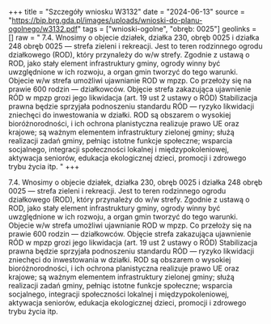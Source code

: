 +++
title = "Szczegóły wniosku W3132"
date = "2024-06-13"
source = "https://bip.brg.gda.pl/images/uploads/wnioski-do-planu-ogolnego/w3132.pdf"
tags = ["wnioski-ogolne", "obręb: 0025"]
geolinks = []
raw = "  7.4. Wnosimy o objecie działek, działka 230, obręb 0025 i działka 248 obręb 0025 — strefa zieleni i rekreacji. Jest to teren rodzinnego ogrodu działkowego (ROD), który przynależy do w/w strefy. Zgodnie z ustawą o ROD, jako stały element infrastruktury gminy, ogrody winny być uwzględnione w ich rozwoju, a organ gmin tworzyć do tego warunki. Objecie  w/w strefa umożliwi ujawnianie ROD w mpzp. Co przełoży się na prawie 600 rodzin — działkowców. Objęcie strefa  zakazująca ujawnienie RÓD w mpzp grozi jego likwidacja (art. 19 ust 2 ustawy o RÓD) Stabilizacja prawna będzie  sprzyjała podnoszeniu standardu RÓD — ryzyko likwidacji zniechęci do inwestowania w działki. ROD są obszarem o wysokiej bioróżnorodności, i ich ochrona planistyczna realizuje prawo UE oraz krajowe; są ważnym elementem infrastruktury zielonej gminy; służą realizacji zadań gminy, pełniąc istotne funkcje społeczne; wsparcia socjalnego,  integracji społeczności lokalnej i międzypokoleniowej, aktywacja seniorów, edukacja ekologicznej dzieci, promocji i zdrowego trybu życia itp.  "
+++

 
7.4. Wnosimy o objecie działek, działka 230, obręb 0025 i działka 248 obręb 0025 — strefa zieleni i rekreacji. Jest to teren
rodzinnego ogrodu działkowego (ROD), który przynależy do w/w strefy. Zgodnie z ustawą o ROD, jako stały element
infrastruktury gminy, ogrody winny być uwzględnione w ich rozwoju, a organ gmin tworzyć do tego warunki. Objecie 
w/w strefa umożliwi ujawnianie ROD w mpzp. Co przełoży się na prawie 600 rodzin — działkowców. Objęcie strefa 
zakazująca ujawnienie RÓD w mpzp grozi jego likwidacja (art. 19 ust 2 ustawy o RÓD) Stabilizacja prawna będzie 
sprzyjała podnoszeniu standardu RÓD — ryzyko likwidacji zniechęci do inwestowania w działki. ROD są obszarem o
wysokiej bioróżnorodności, i ich ochrona planistyczna realizuje prawo UE oraz krajowe; są ważnym elementem
infrastruktury zielonej gminy; służą realizacji zadań gminy, pełniąc istotne funkcje społeczne; wsparcia socjalnego, 
integracji społeczności lokalnej i międzypokoleniowej, aktywacja seniorów, edukacja ekologicznej dzieci, promocji i
zdrowego trybu życia itp. 



